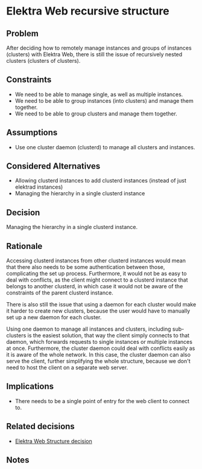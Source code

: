 # Elektra Web recursive structure

## Problem

After deciding how to remotely manage instances and groups of instances
(clusters) with Elektra Web, there is still the issue of recursively nested
clusters (clusters of clusters).

## Constraints

- We need to be able to manage single, as well as multiple instances.
- We need to be able to group instances (into clusters) and manage them together.
- We need to be able to group clusters and manage them together.

## Assumptions

- Use one cluster daemon (clusterd) to manage all clusters and instances.

## Considered Alternatives

- Allowing clusterd instances to add clusterd instances (instead of just elektrad instances)
- Managing the hierarchy in a single clusterd instance

## Decision

Managing the hierarchy in a single clusterd instance.

## Rationale

Accessing clusterd instances from other clusterd instances would mean that there
also needs to be some authentication between those, complicating the set up
process. Furthermore, it would not be as easy to deal with conflicts, as the
client might connect to a clusterd instance that belongs to another clusterd, in
which case it would not be aware of the constraints of the parent clusterd
instance.

There is also still the issue that using a daemon for each cluster would make it
harder to create new clusters, because the user would have to manually set up a
new daemon for each cluster.

Using one daemon to manage all instances and clusters, including sub-clusters is
the easiest solution, that way the client simply connects to that daemon, which
forwards requests to single instances or multiple instances at once.
Furthermore, the cluster daemon could deal with conflicts easily as it is aware
of the whole network. In this case, the cluster daemon can also serve the
client, further simplifying the whole structure, because we don't need to host
the client on a separate web server.

## Implications

- There needs to be a single point of entry for the web client to connect to.

## Related decisions

- [Elektra Web Structure decision](elektra_web.md)

## Notes
